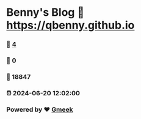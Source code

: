 # Benny's Blog :link: https://qbenny.github.io 
### :page_facing_up: [4](https://qbenny.github.io/tag.html) 
### :speech_balloon: 0 
### :hibiscus: 18847 
### :alarm_clock: 2024-06-20 12:02:00 
### Powered by :heart: [Gmeek](https://github.com/Meekdai/Gmeek)

